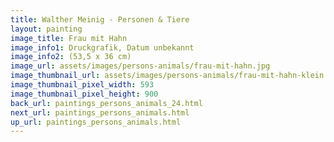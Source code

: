 ```yaml
---
title: Walther Meinig - Personen & Tiere
layout: painting
image_title: Frau mit Hahn
image_info1: Druckgrafik, Datum unbekannt
image_info2: (53,5 x 36 cm)
image_url: assets/images/persons-animals/frau-mit-hahn.jpg
image_thumbnail_url: assets/images/persons-animals/frau-mit-hahn-klein.jpg
image_thumbnail_pixel_width: 593
image_thumbnail_pixel_height: 900
back_url: paintings_persons_animals_24.html
next_url: paintings_persons_animals.html
up_url: paintings_persons_animals.html
---
```

